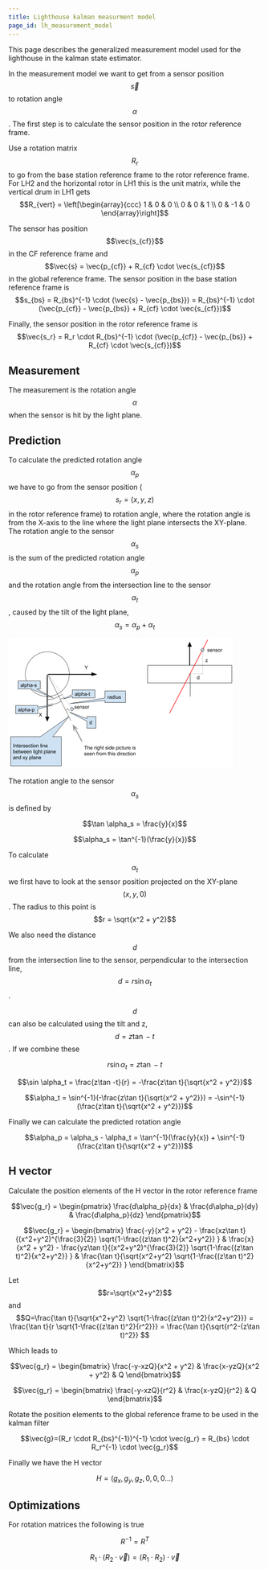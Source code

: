```yaml
---
title: Lighthouse kalman measurment model
page_id: lh_measurement_model
---
```


This page describes the generalized measurement model used for the lighthouse in the kalman state estimator.

In the measurement model we want to get from a sensor position $$\vec{s}$$ to rotation angle $$\alpha$$.
The first step is to calculate the sensor position in the rotor reference frame.

Use a rotation matrix $$R_r$$ to go from the base station reference frame to the rotor reference frame.
For LH2 and the horizontal rotor in LH1 this is the unit matrix, while the vertical drum in LH1 gets
$$R_{vert} = \left[\begin{array}{ccc}
1 & 0 & 0 \\
0 & 0 & 1 \\
0 & -1 & 0
\end{array}\right]$$

The sensor has position $$\vec{s_{cf}}$$ in the CF reference frame and
$$\vec{s} = \vec{p_{cf}} + R_{cf} \cdot \vec{s_{cf}}$$ in the global reference frame. The sensor position
in the base station reference frame is $$s_{bs} = R_{bs}^{-1} \cdot (\vec{s} - \vec{p_{bs}}) =
R_{bs}^{-1} \cdot (\vec{p_{cf}} - \vec{p_{bs}} + R_{cf} \cdot \vec{s_{cf}})$$

Finally, the sensor position in the rotor reference frame is $$\vec{s_r} =
R_r \cdot R_{bs}^{-1} \cdot (\vec{p_{cf}} - \vec{p_{bs}} + R_{cf} \cdot \vec{s_{cf}})$$

## Measurement

The measurement is the rotation angle $$\alpha$$ when the sensor is hit by the light plane.

## Prediction

To calculate the predicted rotation angle $$\alpha_p$$ we have to go from the sensor position
($$s_r = (x, y, z)$$ in the rotor reference frame) to rotation angle, where the rotation angle is from
the X-axis to the line where the light plane intersects the XY-plane. The rotation angle to the sensor
$$\alpha_s$$ is the sum of the predicted rotation angle $$\alpha_p$$ and the rotation angle from the
intersection line to the sensor $$\alpha_t$$, caused by the tilt of the light plane,
$$\alpha_s = \alpha_p + \alpha_t$$

![Prediction geometry](/docs/images/lighthouse/prediction_geometry.png)

The rotation angle to the sensor $$\alpha_s$$ is defined by

$$\tan \alpha_s = \frac{y}{x}$$

$$\alpha_s = \tan^{-1}(\frac{y}{x})$$

To calculate $$\alpha_t$$ we first have to look at the sensor position projected on the XY-plane
$$(x, y, 0)$$. The radius to this point is $$r = \sqrt{x^2 + y^2}$$

We also need the distance $$d$$ from the intersection line to the sensor, perpendicular to the
intersection line, $$d=r\sin \alpha_t$$.

$$d$$ can also be calculated using the tilt and z, $$d=z\tan -t$$. If we combine these

$$r\sin \alpha_t = z\tan -t$$

$$\sin \alpha_t = \frac{z\tan -t}{r} = -\frac{z\tan t}{\sqrt{x^2 + y^2}}$$

$$\alpha_t = \sin^{-1}(-\frac{z\tan t}{\sqrt{x^2 + y^2}}) = -\sin^{-1}(\frac{z\tan t}{\sqrt{x^2 + y^2}})$$

Finally we can calculate the predicted rotation angle

$$\alpha_p = \alpha_s - \alpha_t = \tan^{-1}(\frac{y}{x}) + \sin^{-1}(\frac{z\tan t}{\sqrt{x^2 + y^2}})$$

## H vector

Calculate the position elements of the H vector in the rotor reference frame

$$\vec{g_r} = \begin{pmatrix}
\frac{d\alpha_p}{dx} & \frac{d\alpha_p}{dy} & \frac{d\alpha_p}{dz}
\end{pmatrix}$$

$$\vec{g_r} = \begin{bmatrix}
\frac{-y}{x^2 + y^2} - \frac{xz\tan t}{(x^2+y^2)^{\frac{3}{2}} \sqrt{1-\frac{(z\tan t)^2}{x^2+y^2}} } &
\frac{x}{x^2 + y^2} - \frac{yz\tan t}{(x^2+y^2)^{\frac{3}{2}} \sqrt{1-\frac{(z\tan t)^2}{x^2+y^2}} } &
\frac{\tan t}{\sqrt{x^2+y^2} \sqrt{1-\frac{(z\tan t)^2}{x^2+y^2}} }
\end{bmatrix}$$

Let $$r=\sqrt{x^2+y^2}$$ and $$Q=\frac{\tan t}{\sqrt{x^2+y^2} \sqrt{1-\frac{(z\tan t)^2}{x^2+y^2}}} =
\frac{\tan t}{r \sqrt{1-\frac{(z\tan t)^2}{r^2}}} = \frac{\tan t}{\sqrt{r^2-(z\tan t)^2}} $$

Which leads to

$$\vec{g_r} = \begin{bmatrix}
\frac{-y-xzQ}{x^2 + y^2} &
\frac{x-yzQ}{x^2 + y^2} &
Q
\end{bmatrix}$$

$$\vec{g_r} = \begin{bmatrix}
\frac{-y-xzQ}{r^2} &
\frac{x-yzQ}{r^2} &
Q
\end{bmatrix}$$

Rotate the position elements to the global reference frame to be used in the kalman filter

$$\vec{g}=(R_r \cdot R_{bs}^{-1})^{-1} \cdot \vec{g_r} = R_{bs} \cdot R_r^{-1} \cdot \vec{g_r}$$

Finally we have the H vector

$$H=(g_x, g_y, g_z, 0, 0, 0...)$$

## Optimizations

For rotation matrices the following is true

$$R^{-1} = R^T$$

$$R_1 \cdot (R_2 \cdot \vec{v}) = (R_1 \cdot R_2) \cdot \vec{v}$$
